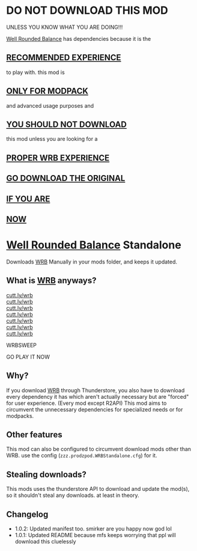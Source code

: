 # DO NOT DOWNLOAD THIS MOD
UNLESS YOU KNOW WHAT YOU ARE DOING!!!

[Well Rounded Balance](https://cutt.ly/wrb) has dependencies because it is the 
## [RECOMMENDED EXPERIENCE](https://cutt.ly/wrb)
to play with. this mod is 
## [ONLY FOR MODPACK](https://cutt.ly/wrb)
and advanced usage purposes and 
## [YOU SHOULD NOT DOWNLOAD](https://cutt.ly/wrb)
this mod unless you are looking for a 
## [PROPER WRB EXPERIENCE](https://cutt.ly/wrb)

## [GO DOWNLOAD THE ORIGINAL](https://cutt.ly/wrb)

## [IF YOU ARE](https://cutt.ly/wrb)

## [NOW](https://cutt.ly/wrb)

# [Well Rounded Balance](https://cutt.ly/wrb) Standalone
Downloads [WRB](https://cutt.ly/wrb) Manually in your mods folder, and keeps it updated.

## What is [WRB](https://cutt.ly/wrb) anyways?
[cutt.ly/wrb](https://cutt.ly/wrb)  
[cutt.ly/wrb](https://cutt.ly/wrb)  
[cutt.ly/wrb](https://cutt.ly/wrb)  
[cutt.ly/wrb](https://cutt.ly/wrb)  
[cutt.ly/wrb](https://cutt.ly/wrb)  
[cutt.ly/wrb](https://cutt.ly/wrb)  
[cutt.ly/wrb](https://cutt.ly/wrb)  

WRBSWEEP

GO PLAY IT NOW

## Why?
If you download [WRB](https://cutt.ly/wrb) through Thunderstore, you also have to download every dependency it has which aren't actually necessary but are "forced" for user experience. (Every mod except R2API) This mod aims to circumvent the unnecessary dependencies for specialized needs or for modpacks.

## Other features
This mod can also be configured to circumvent download mods other than WRB. use the config (`zzz.prodzpod.WRBStandalone.cfg`) for it.

## Stealing downloads?
This mods uses the thunderstore API to download and update the mod(s), so it shouldn't steal any downloads. at least in theory.

## Changelog
- 1.0.2: Updated manifest too. smirker are you happy now god lol
- 1.0.1: Updated README because mfs keeps worrying that ppl will download this cluelessly